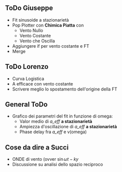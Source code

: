 ## ToDo Giuseppe

* Fit sinusoide a stazionarietà
* Pop Plotter con __Chimica Piatta__ con
    * Vento Nullo
    * Vento Costante
    * Vento che Oscilla 
* Aggiungere if per vento costante e FT
* Merge

## ToDo Lorenzo

* Curva Logistica
* A efficace con vento costante
* Scrivere meglio lo spostamento dell'origine della FT

## General ToDo
* Grafico dei parametri del fit in funzione di omega:
    * Valor medio di *a_eff* __a stazionarietà__
    * Ampiezza d'oscillazione di *a_eff* __a stazionarietà__
    * Phase delay fra *a_eff* e v(omega)


## Cose da dire a Succi 

* ONDE di vento (ovver $\sin{ \omega t - k y}$
* Discussione su analisi dello spazio reciproco
